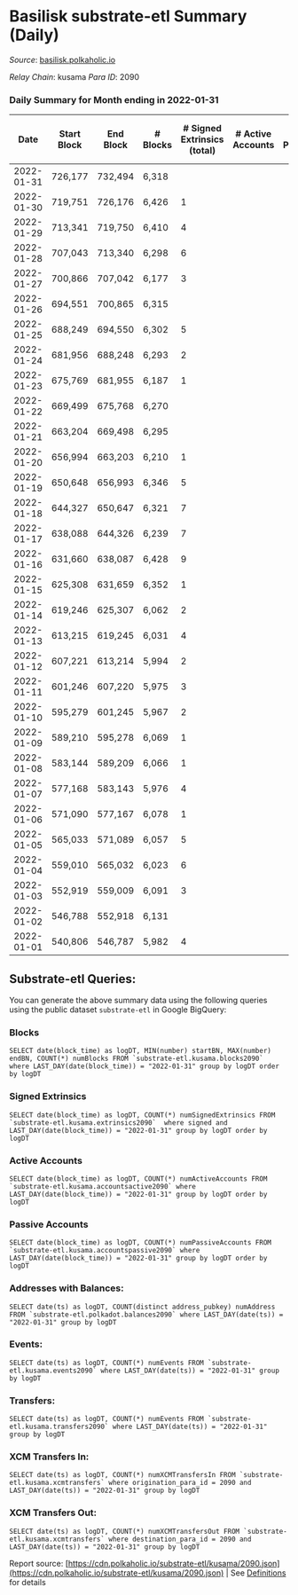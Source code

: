 # Basilisk substrate-etl Summary (Daily)

_Source_: [basilisk.polkaholic.io](https://basilisk.polkaholic.io)

*Relay Chain*: kusama
*Para ID*: 2090



### Daily Summary for Month ending in 2022-01-31


| Date | Start Block | End Block | # Blocks | # Signed Extrinsics (total) | # Active Accounts | # Passive | # New | # Addresses with Balances | # Events | # Transfers | # XCM Transfers In | # XCM Transfers Out | Issues | 
| ---- | ----------- | --------- | -------- | --------------------------- | ----------------- | --------- | ----- | ------------------------- | -------- | ----------- | ------------------ | ------------------- | ------ |
| 2022-01-31 | 726,177 | 732,494 | 6,318 |  |  |  |  | 11,915 | 18,959 |   |   |   |  |
| 2022-01-30 | 719,751 | 726,176 | 6,426 | 1 |  |  |  | 11,915 | 19,286 |   |   |   |  |
| 2022-01-29 | 713,341 | 719,750 | 6,410 | 4 |  |  |  | 11,915 | 19,243 |   |   |   |  |
| 2022-01-28 | 707,043 | 713,340 | 6,298 | 6 |  |  |  | 11,915 | 18,919 |   |   |   |  |
| 2022-01-27 | 700,866 | 707,042 | 6,177 | 3 |  |  |  | 11,915 | 18,543 |   |   |   |  |
| 2022-01-26 | 694,551 | 700,865 | 6,315 |  |  |  |  | 11,915 | 18,951 |   |   |   |  |
| 2022-01-25 | 688,249 | 694,550 | 6,302 | 5 |  |  |  | 11,915 | 18,924 |   |   |   |  |
| 2022-01-24 | 681,956 | 688,248 | 6,293 | 2 |  |  |  | 11,915 | 18,888 |   |   |   |  |
| 2022-01-23 | 675,769 | 681,955 | 6,187 | 1 |  |  |  | 11,915 | 18,568 |   |   |   |  |
| 2022-01-22 | 669,499 | 675,768 | 6,270 |  |  |  |  | 11,915 | 18,819 |   |   |   |  |
| 2022-01-21 | 663,204 | 669,498 | 6,295 |  |  |  |  | 11,915 | 18,890 |   |   |   |  |
| 2022-01-20 | 656,994 | 663,203 | 6,210 | 1 |  |  |  | 11,915 | 18,637 |   |   |   |  |
| 2022-01-19 | 650,648 | 656,993 | 6,346 | 5 |  |  |  | 11,915 | 19,054 |   |   |   |  |
| 2022-01-18 | 644,327 | 650,647 | 6,321 | 7 |  |  |  | 11,915 | 18,986 |   |   |   |  |
| 2022-01-17 | 638,088 | 644,326 | 6,239 | 7 |  |  |  | 11,915 | 18,736 |   |   |   |  |
| 2022-01-16 | 631,660 | 638,087 | 6,428 | 9 |  |  |  | 11,915 | 19,307 |   |   |   |  |
| 2022-01-15 | 625,308 | 631,659 | 6,352 | 1 |  |  |  | 11,915 | 19,066 |   |   |   |  |
| 2022-01-14 | 619,246 | 625,307 | 6,062 | 2 |  |  |  | 11,915 | 18,195 |   |   |   |  |
| 2022-01-13 | 613,215 | 619,245 | 6,031 | 4 |  |  |  | 11,915 | 18,106 |   |   |   |  |
| 2022-01-12 | 607,221 | 613,214 | 5,994 | 2 |  |  |  | 11,915 | 17,991 |   |   |   |  |
| 2022-01-11 | 601,246 | 607,220 | 5,975 | 3 |  |  |  | 11,915 | 17,940 |   |   |   |  |
| 2022-01-10 | 595,279 | 601,245 | 5,967 | 2 |  |  |  | 11,915 | 17,910 |   |   |   |  |
| 2022-01-09 | 589,210 | 595,278 | 6,069 | 1 |  |  |  | 11,915 | 18,214 |   |   |   |  |
| 2022-01-08 | 583,144 | 589,209 | 6,066 | 1 |  |  |  | 11,915 | 18,209 |   |   |   |  |
| 2022-01-07 | 577,168 | 583,143 | 5,976 | 4 |  |  |  | 11,915 | 17,941 |   |   |   |  |
| 2022-01-06 | 571,090 | 577,167 | 6,078 | 1 |  |  |  | 11,915 | 18,241 |   |   |   |  |
| 2022-01-05 | 565,033 | 571,089 | 6,057 | 5 |  |  |  | 11,915 | 18,186 |   |   |   |  |
| 2022-01-04 | 559,010 | 565,032 | 6,023 | 6 |  |  |  | 11,915 | 18,089 |   |   |   |  |
| 2022-01-03 | 552,919 | 559,009 | 6,091 | 3 |  |  |  | 11,915 | 18,285 |   |   |   |  |
| 2022-01-02 | 546,788 | 552,918 | 6,131 |  |  |  |  | 11,915 | 18,398 |   |   |   |  |
| 2022-01-01 | 540,806 | 546,787 | 5,982 | 4 |  |  |  | 11,915 | 17,959 |   |   |   |  |

## Substrate-etl Queries:
You can generate the above summary data using the following queries using the public dataset `substrate-etl` in Google BigQuery:


### Blocks
```
SELECT date(block_time) as logDT, MIN(number) startBN, MAX(number) endBN, COUNT(*) numBlocks FROM `substrate-etl.kusama.blocks2090`  where LAST_DAY(date(block_time)) = "2022-01-31" group by logDT order by logDT
```


### Signed Extrinsics
```
SELECT date(block_time) as logDT, COUNT(*) numSignedExtrinsics FROM `substrate-etl.kusama.extrinsics2090`  where signed and LAST_DAY(date(block_time)) = "2022-01-31" group by logDT order by logDT
```


### Active Accounts
```
SELECT date(block_time) as logDT, COUNT(*) numActiveAccounts FROM `substrate-etl.kusama.accountsactive2090` where LAST_DAY(date(block_time)) = "2022-01-31" group by logDT order by logDT
```


### Passive Accounts
```
SELECT date(block_time) as logDT, COUNT(*) numPassiveAccounts FROM `substrate-etl.kusama.accountspassive2090` where LAST_DAY(date(block_time)) = "2022-01-31" group by logDT order by logDT
```


### Addresses with Balances:
```
SELECT date(ts) as logDT, COUNT(distinct address_pubkey) numAddress FROM `substrate-etl.polkadot.balances2090` where LAST_DAY(date(ts)) = "2022-01-31" group by logDT
```


### Events:
```
SELECT date(ts) as logDT, COUNT(*) numEvents FROM `substrate-etl.kusama.events2090` where LAST_DAY(date(ts)) = "2022-01-31" group by logDT
```


### Transfers:
```
SELECT date(ts) as logDT, COUNT(*) numEvents FROM `substrate-etl.kusama.transfers2090` where LAST_DAY(date(ts)) = "2022-01-31" group by logDT
```


### XCM Transfers In:
```
SELECT date(ts) as logDT, COUNT(*) numXCMTransfersIn FROM `substrate-etl.kusama.xcmtransfers` where origination_para_id = 2090 and LAST_DAY(date(ts)) = "2022-01-31" group by logDT
```


### XCM Transfers Out:
```
SELECT date(ts) as logDT, COUNT(*) numXCMTransfersOut FROM `substrate-etl.kusama.xcmtransfers` where destination_para_id = 2090 and LAST_DAY(date(ts)) = "2022-01-31" group by logDT
```



Report source: [https://cdn.polkaholic.io/substrate-etl/kusama/2090.json](https://cdn.polkaholic.io/substrate-etl/kusama/2090.json) | See [Definitions](/DEFINITIONS.md) for details
